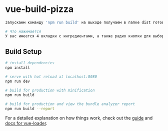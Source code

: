 # vue-build-pizza
``` bash
Запускаем команду 'npm run build' на выходе получаем в папке dist готовое приложение, которое требуется запустить на локальном сервере или поместить на хостинг.

# Что нажимается
У вас имеется 4 вкладки с ингредиентами, а также радио кнопки для выбора соуса и коржика.
```
## Build Setup

``` bash
# install dependencies
npm install

# serve with hot reload at localhost:8080
npm run dev

# build for production with minification
npm run build

# build for production and view the bundle analyzer report
npm run build --report
```

For a detailed explanation on how things work, check out the [guide](http://vuejs-templates.github.io/webpack/) and [docs for vue-loader](http://vuejs.github.io/vue-loader).
